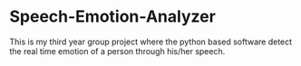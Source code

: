 # Speech-Emotion-Analyzer
This is my third year group project where the python based software detect the real time emotion of a person through his/her speech.
